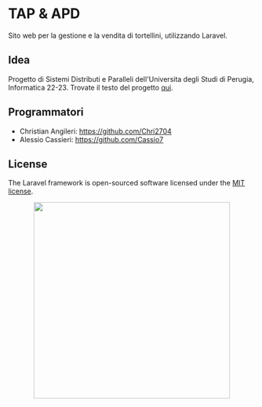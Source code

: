 # TAP & APD

Sito web per la gestione e la vendita di tortellini, utilizzando Laravel.

## Idea

Progetto di Sistemi Distributi e Paralleli dell'Universita degli Studi di Perugia, Informatica 22-23. Trovate il testo del progetto <a href="https://github.com/Cassio7/progetto_sdep/blob/main/Progetto%20E-commerce%20tortellini.pdf">qui</a>.

## Programmatori

- Christian Angileri: https://github.com/Chri2704 <br>
- Alessio Cassieri: https://github.com/Cassio7

## License

The Laravel framework is open-sourced software licensed under the [MIT license](https://opensource.org/licenses/MIT).

<p align="center"><a href="https://laravel.com" target="_blank"><img src="https://raw.githubusercontent.com/laravel/art/master/logo-lockup/5%20SVG/2%20CMYK/1%20Full%20Color/laravel-logolockup-cmyk-red.svg" width="400"></a></p>
